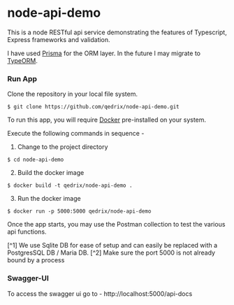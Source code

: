 # node-api-demo

This is a node RESTful api service demonstrating the features of Typescript, Express frameworks and validation.

I have used [Prisma](https://www.prisma.io/) for the ORM layer. 
In the future I may migrate to [TypeORM](https://typeorm.io/). 

### Run App

Clone the repository in your local file system.

```
$ git clone https://github.com/qedrix/node-api-demo.git

```

To run this app, you will require [Docker](https://docs.docker.com/engine/install/) pre-installed on your system.

Execute the following commands in sequence -

1. Change to the project directory

```
$ cd node-api-demo

```

2. Build the docker image 

```
$ docker build -t qedrix/node-api-demo .

```

3. Run the docker image

```
$ docker run -p 5000:5000 qedrix/node-api-demo

```

Once the app starts, you may use the Postman collection to test the various api functions.

[^1] We use Sqlite DB for ease of setup and can easily be replaced with a PostgresSQL DB / Maria DB.
[^2] Make sure the port 5000 is not already bound by a process


### Swagger-UI

To access the swagger ui go to -  http://localhost:5000/api-docs 
